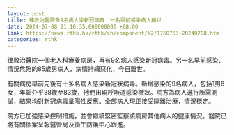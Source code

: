 ```yaml
---
layout: post
title: 律敦治醫院多9名病人染新冠病毒　一名早前感染病人離世
date: 2024-07-08 21:10:35.000000000 +08:00
link: https://news.rthk.hk/rthk/ch/component/k2/1760763-20240708.htm
categories: rthk
---
```


律敦治醫院一個老人科療養病房，再有9名病人感染新冠病毒。另一名早前感染、情況危殆的85歲男病人，病情持續惡化，今日離世。

有關病房早前先後有十多名病人感染新冠狀病毒。新增感染的9名病人，包括1男8女，年齡介乎38歲至83歲，他們出現呼吸道感染徵狀。院方為病人進行所需測試，結果均對新冠病毒呈陽性反應。全部病人現正接受隔離治療，情況穩定。

院方已加強感染控制措施，並會繼續緊密監察該病房其他病人的健康情況。醫院已將有關個案呈報醫管局及衞生防護中心跟進。

